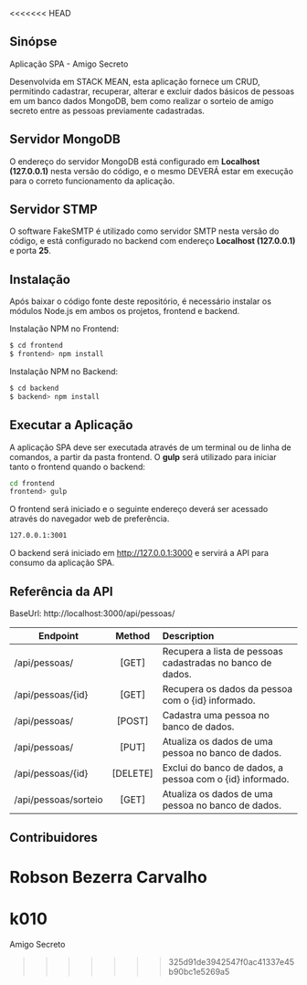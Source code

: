<<<<<<< HEAD
## Sinópse

Aplicação SPA - Amigo Secreto

Desenvolvida em STACK MEAN, esta aplicação fornece um CRUD, permitindo cadastrar, recuperar, alterar e excluir dados básicos de pessoas em um banco dados MongoDB, bem como realizar o sorteio de amigo secreto entre as pessoas previamente cadastradas.  

## Servidor MongoDB

O endereço do servidor MongoDB está configurado em **Localhost (127.0.0.1)** nesta versão do código, e o mesmo DEVERÁ estar em execução para o correto funcionamento da aplicação.

## Servidor STMP

O software FakeSMTP é utilizado como servidor SMTP nesta versão do código, e está configurado no backend com endereço **Localhost (127.0.0.1)** e porta **25**.

## Instalação

Após baixar o código fonte deste repositório, é necessário instalar os módulos Node.js em ambos os projetos, frontend e backend.

Instalação NPM no Frontend:

```sh
$ cd frontend
$ frontend> npm install
```

Instalação NPM no Backend:

```sh
$ cd backend
$ backend> npm install
```

## Executar a Aplicação

A aplicação SPA deve ser executada através de um terminal ou de linha de comandos, a partir da pasta frontend. O **gulp** será utilizado para iniciar tanto o frontend quando o backend:

```sh
cd frontend
frontend> gulp
```

O frontend será iniciado e o seguinte endereço deverá ser acessado através do navegador web de preferência.

```sh
127.0.0.1:3001
```

O backend será iniciado em http://127.0.0.1:3000 e servirá a API para consumo da aplicação SPA.

## Referência da API

BaseUrl: http://localhost:3000/api/pessoas/

Endpoint |Method | Description
-------- |:-----:| :-----------
/api/pessoas/					|[GET]			|Recupera a lista de pessoas cadastradas no banco de dados.
/api/pessoas/{id}			|[GET]			|Recupera os dados da pessoa com o {id} informado.
/api/pessoas/					|[POST]			|Cadastra uma pessoa no banco de dados.
/api/pessoas/					|[PUT]			|Atualiza os dados de uma pessoa no banco de dados.
/api/pessoas/{id}			|[DELETE]		|Exclui do banco de dados, a pessoa com o {id} informado.
/api/pessoas/sorteio	|[GET]			|Atualiza os dados de uma pessoa no banco de dados.	

## Contribuidores

Robson Bezerra Carvalho
=======
# k010
Amigo Secreto
>>>>>>> 325d91de3942547f0ac41337e45b90bc1e5269a5
